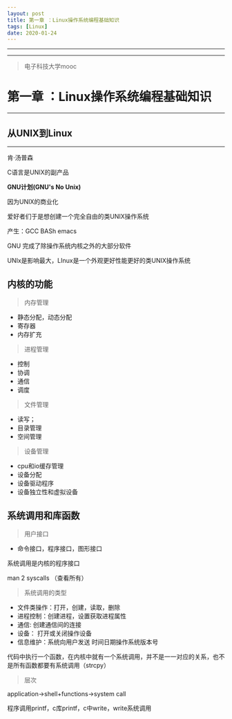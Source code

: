 ```yaml
---
layout: post
title: 第一章 ：Linux操作系统编程基础知识
tags: [Linux]
date: 2020-01-24
--- 
```


***
***

> 电子科技大学mooc

# 第一章 ：Linux操作系统编程基础知识

***

## 从UNIX到Linux

***
肯·汤普森

C语言是UNIX的副产品

**GNU计划(GNU's No Unix)**

因为UNIX的商业化

爱好者们于是想创建一个完全自由的类UNIX操作系统

产生：GCC BASh emacs

GNU 完成了除操作系统内核之外的大部分软件

UNIx是影响最大，LInux是一个外观更好性能更好的类UNIX操作系统

## 内核的功能

> 内存管理

* 静态分配，动态分配
* 寄存器
* 内存扩充

> 进程管理

* 控制
* 协调
* 通信
* 调度

> 文件管理

* 读写；
* 目录管理
* 空间管理

> 设备管理

* cpu和io缓存管理
* 设备分配
* 设备驱动程序
* 设备独立性和虚拟设备

## 系统调用和库函数

> 用户接口

* 命令接口，程序接口，图形接口

系统调用是内核的程序接口

man 2 syscalls （查看所有）

> 系统调用的类型

* 文件类操作：打开，创建，读取，删除
* 进程控制：创建进程，设置获取进程属性
* 通信: 创建通信间的连接
* 设备： 打开或关闭操作设备
* 信息维护：系统向用户发送 时间日期操作系统版本号

代码中执行一个函数，在内核中就有一个系统调用，并不是一一对应的关系，也不是所有函数都要有系统调用（strcpy）

> 层次

application->shell+functions->system call 

程序调用printf，c库printf，c中write，write系统调用

